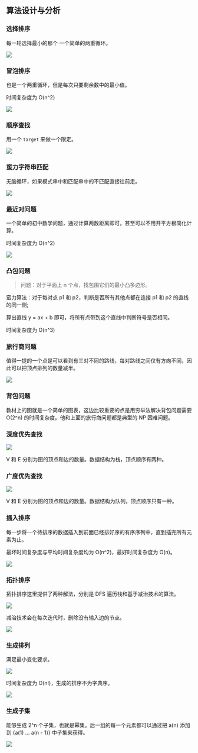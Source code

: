 ## 算法设计与分析

### 选择排序

每一轮选择最小的那个 一个简单的两重循环。

![](https://picture.lanlance.cn/i/2023/06/13/64886a3de647f.png)

### 冒泡排序

也是一个两重循环，但是每次只要剩余数中的最小值。

时间复杂度为 O(n^2)

![](https://picture.lanlance.cn/i/2023/06/13/64886ac34a24f.png)

### 顺序查找

用一个 `target` 来做一个限定。

![](https://picture.lanlance.cn/i/2023/06/13/64886b282ef0f.png)

### 蛮力字符串匹配

无脑循环，如果模式串中和匹配串中的不匹配直接往前走。

![](https://picture.lanlance.cn/i/2023/06/13/64886ba8c5b3a.png)

### 最近对问题

一个简单的初中数学问题，通过计算两数距离即可，甚至可以不用开平方根简化计算。

时间复杂度为 O(n^2)

![](https://picture.lanlance.cn/i/2023/06/13/64886bee8cade.png)

### 凸包问题

> 问题：对于平面上 n 个点，找包围它们的最小凸多边形。

蛮力算法：对于每对点 p1 和 p2，判断是否所有其他点都在连接 p1 和 p2 的直线的同一侧;

算出直线 y = ax + b 即可，将所有点带到这个直线中判断符号是否相同。

时间复杂度为 O(n^3)

### 旅行商问题

值得一提的一个点是可以看到有三对不同的路线，每对路线之间仅有方向不同，因此可以把顶点排列的数量减半。

![](https://picture.lanlance.cn/i/2023/06/13/6488707dc8785.png)

### 背包问题

教材上的图就是一个简单的图表，这边比较重要的点是用穷举法解决背包问题需要 O(2^n) 的时间复杂度。他和上面的旅行商问题都是典型的 NP 困难问题。

### 深度优先查找

![](https://picture.lanlance.cn/i/2023/06/13/6488745edf4c7.png)

V 和 E 分别为图的顶点和边的数量。数据结构为栈，顶点顺序有两种。

### 广度优先查找

![](https://picture.lanlance.cn/i/2023/06/13/648874d23c558.png)

V 和 E 分别为图的顶点和边的数量。数据结构为队列，顶点顺序只有一种。

### 插入排序

每一步将一个待排序的数据插入到前面已经排好序的有序序列中，直到插完所有元素为止。

最坏时间复杂度与平均时间复杂度均为 O(n^2)，最好时间复杂度为 O(n)。

![](https://picture.lanlance.cn/i/2023/06/13/648875af59463.png)

### 拓扑排序

拓扑排序这里提供了两种解法，分别是 DFS 遍历栈和基于减治技术的算法。

![](https://picture.lanlance.cn/i/2023/06/13/648879f4e26b2.png)

减治技术会在每次迭代时，删除没有输入边的节点。

![](https://picture.lanlance.cn/i/2023/06/13/64887a013a372.png)

### 生成排列

满足最小变化要求。

![](https://picture.lanlance.cn/i/2023/06/13/64887b42eec76.png)

时间复杂度为 O(n!)，生成的排序不为字典序。

![](https://picture.lanlance.cn/i/2023/06/13/64887b8c70174.png)

### 生成子集

能够生成 2^n 个子集，也就是幂集。后一组的每一个元素都可以通过把 a(n) 添加到 {a(1) ... a(n - 1)} 中子集来获得。

![](https://picture.lanlance.cn/i/2023/06/13/64887cbb76b5b.png)
